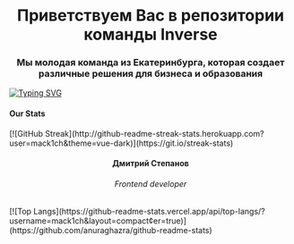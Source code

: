 <h1 align="center">Приветствуем Вас в репозитории команды Inverse</h1>
<h3 align="center">Мы молодая команда из Екатеринбурга, которая создает различные решения для бизнеса и образования</h3>


[![Typing SVG](https://readme-typing-svg.herokuapp.com?font=Fira+Code&weight=500&size=24&pause=1000&color=FF5A49&center=true&vCenter=true&width=435&lines=Inverse+roster)](https://git.io/typing-svg)

<h4>Our Stats</h4>
[![GitHub Streak](http://github-readme-streak-stats.herokuapp.com?user=mack1ch&theme=vue-dark)](https://git.io/streak-stats)

<h4 align="center">Дмитрий Степанов</h4>
<h6 align="center">Frontend developer</h6>
[![Top Langs](https://github-readme-stats.vercel.app/api/top-langs/?username=mack1ch&layout=compact&center=true)](https://github.com/anuraghazra/github-readme-stats)

